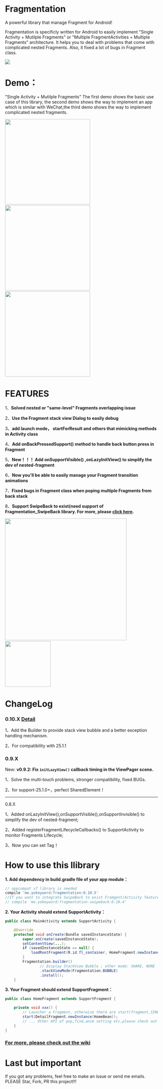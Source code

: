 # Fragmentation
A powerful library that manage Fragment for Android!

Fragmentation is specificly written for Android to easily implement "Single Activity + Mutilple Fragments" or "Multiple FragmentActivities + Multiple Fragments" architecture. It helps you to deal with problems that come with complicated nested Fragments. Also, it fixed a lot of bugs in Fragment class.

![](/gif/logo.png)


# Demo：
"Single Activity + Mutilple Fragments"
The first demo shows the basic use case of this library, the second demo shows the way to implement an app which is similar with WeChat,the third demo shows the way to implement complicated nested fragments.

<img src="/gif/demo.gif" width="280px"/>&emsp;<img src="/gif/wechat.gif" width="280px"/>
&emsp;<img src="/gif/nested.gif" width="280px"/>

# FEATURES

1、**Solved nested or "same-level" Fragments overlapping issue**

2、**Use the Fragment stack view Dialog to easily debug**

3、**add launch mode， startForResult and others that mimicking methods in Activity class**

4、**Add onBackPressedSupport() method to handle back button press in Fragment**

5、**New！！！ Add onSupportVisible() ,onLazyInitView() to simplify the dev of nested-fragment**

6、**Now you'll be able to easily manage your Fragment transition animations**

7、**Fixed bugs in Fragment class when poping multiple Fragments from back stack**

8、**Support SwipeBack to exist(need support of Fragmentation_SwipeBack library. For more, please [click here](https://github.com/YoKeyword/Fragmentation/blob/master/fragmentation_swipeback/README.md).**

<img src="/gif/log.png" width="400px"/>&emsp;&emsp;&emsp;&emsp;&emsp;&emsp;<img src="/gif/SwipeBack.jpg" width="150px"/>

# ChangeLog

### 0.10.X [Detail](https://github.com/YoKeyword/Fragmentation/wiki/Home)

1、Add the Builder to provide stack view bubble and a better exception handling mechanism.

2、For compatibility with 25.1.1

### 0.9.X

New: **v0.9.2: Fix `initLazyView()` callback timing in the ViewPager scene.**

1、Solve the multi-touch problems, stronger compatibility, fixed BUGs.

2、for support-25.1.0+，perfect SharedElement！

****

0.8.X

1、Added onLazyInitView(),onSupportVisible(),onSupportInvisible() to simplify the dev of nested-fragment;

2、Added registerFragmentLifecycleCallbacks() to SupportActivity to monitor Fragments Lifecycle;

3、Now you can set Tag！

# How to use this llibrary

**1. Add dependency in build.gradle file of your app module：**
````gradle
// appcompat v7 library is needed
compile 'me.yokeyword:fragmentation:0.10.5'
//If you want to integrate SwipeBack to exist Framgent/Activity feature, please also add this library
// compile 'me.yokeyword:fragmentation-swipeback:0.10.4'
````
**2. Your Activity should extend SupportActivity：**
````java
public class MainActivity extends SupportActivity {

    @Override
    protected void onCreate(Bundle savedInstanceState) {
        super.onCreate(savedInstanceState);
        setContentView(...);
        if (savedInstanceState == null) {
            loadRootFragment(R.id.fl_container, HomeFragment.newInstance());  
        }
        Fragmentation.builder()
                // Display StackView Bubble ; other mode: SHAKE, NONE
                .stackViewMode(Fragmentation.BUBBLE)
                .install();
    }
````

**3. Your Fragment should extend SupportFragment：**
````java
public class HomeFragment extends SupportFragment {

    private void xxx() {
        // Launcher a Fragment, otherwise there are start(fragment,SINGTASK)、startForResult()、startWithPop() etc.
        start(DetailFragment.newInstance(HomeBean));
        // ... Other API of pop,find,anim setting etc,please check out wiki
    }
}
````

### [For more, please check out the wiki](https://github.com/YoKeyword/Fragmentation/wiki)

# Last but important
If you got any problems, feel free to make an issue or send me emails. PLEASE Star, Fork, PR this project!!!
